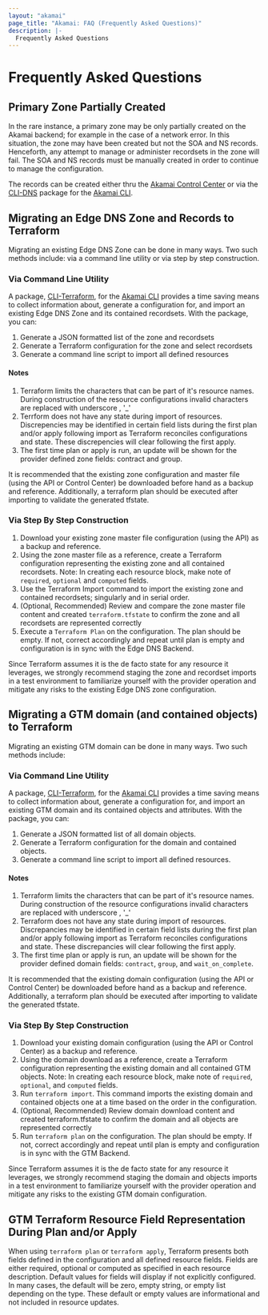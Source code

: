 ```yaml
---
layout: "akamai"
page_title: "Akamai: FAQ (Frequently Asked Questions)"
description: |-
  Frequently Asked Questions
---
```


# Frequently Asked Questions

## Primary Zone Partially Created

In the rare instance, a primary zone may be only partially created on the Akamai backend; for example in the case of a network error. In this situation, the zone may have been created but not the SOA and NS records. Henceforth, any attempt to manage or administer recordsets in the zone will fail. The SOA and NS records must be manually created in order to continue to manage the configuration.

The records can be created either thru the [Akamai Control Center](https://control.akamai.com) or via the [CLI-DNS](https://github.com/akamai/cli-dns) package for the [Akamai CLI](https://developer.akamai.com/cli).
 
## Migrating an Edge DNS Zone and Records to Terraform

Migrating an existing Edge DNS Zone can be done in many ways. Two such methods include: via a command line utility or via step by step construction.

### Via Command Line Utility

A package, [CLI-Terraform](https://github.com/akamai/cli-terraform), for the [Akamai CLI](https://developer.akamai.com/cli) provides a time saving means to collect information about, generate a configuration for, and import an existing Edge DNS Zone and its contained recordsets. With the package, you can:

1. Generate a JSON formatted list of the zone and recordsets
2. Generate a Terraform configuration for the zone and select recordsets
3. Generate a command line script to import all defined resources

#### Notes
1. Terraform limits the characters that can be part of it's resource names. During construction of the resource configurations invalid characters are replaced with underscore , '_'
2. Terrform does not have any state during import of resources. Discrepencies may be identified in certain field lists during the first plan and/or apply following import as Terraform reconciles configurations and state. These discrepencies will clear following the first apply. 
3. The first time plan or apply is run, an update will be shown for the provider defined zone fields: contract and group.

It is recommended that the existing zone configuration and master file (using the API or Control Center) be downloaded before hand as a backup and reference.  Additionally, a terraform plan should be executed after importing to validate the generated tfstate.

### Via Step By Step Construction

1. Download your existing zone master file configuration (using the API) as a backup and reference.
2. Using the zone master file as a reference, create a Terraform configuration representing the existing zone and all contained recordsets. Note: In creating each resource block, make note of `required`, `optional` and `computed` fields.
3. Use the Terraform Import command to import the existing zone and contained recordsets; singularly and in serial order.
4. (Optional, Recommended) Review and compare the zone master file content and created `terraform.tfstate` to confirm the zone and all recordsets are represented correctly
5. Execute a `Terraform Plan` on the configuration. The plan should be empty. If not, correct accordingly and repeat until plan is empty and configuration is in sync with the Edge DNS Backend.

Since Terraform assumes it is the de facto state for any resource it leverages, we strongly recommend staging the zone and recordset imports in a test environment to familiarize yourself with the provider operation and mitigate any risks to the existing Edge DNS zone configuration.

## Migrating a GTM domain (and contained objects) to Terraform

Migrating an existing GTM domain can be done in many ways. Two such methods include:

### Via Command Line Utility

A package, [CLI-Terraform](https://github.com/akamai/cli-terraform), for the [Akamai CLI](https://developer.akamai.com/cli) provides a time saving means to collect information about, generate a configuration for, and import an existing GTM domain and its contained objects and attributes. With the package, you can:

1. Generate a JSON formatted list of all domain objects.
2. Generate a Terraform configuration for the domain and contained objects.
3. Generate a command line script to import all defined resources.

#### Notes
1. Terraform limits the characters that can be part of it's resource names. During construction of the resource configurations invalid characters are replaced with underscore , '_'
2. Terraform does not have any state during import of resources. Discrepancies may be identified in certain field lists during the first plan and/or apply following import as Terraform reconciles configurations and state. These discrepancies will clear following the first apply. 
3. The first time plan or apply is run, an update will be shown for the provider defined domain fields: `contract`, `group`, and `wait_on_complete`.

It is recommended that the existing domain configuration (using the API or Control Center) be downloaded before hand as a backup and reference.  Additionally, a terraform plan should be executed after importing to validate the generated tfstate.

### Via Step By Step Construction

1. Download your existing domain configuration (using the API or Control Center) as a backup and reference.
2. Using the domain download as a reference, create a Terraform configuration representing the existing domain and all contained GTM objects. Note: In creating each resource block, make note of `required`, `optional`, and `computed` fields.
3. Run `terraform import`. This command imports the existing domain and contained objects one at a time based on the order in the configuration.
4. (Optional, Recommended) Review domain download content and created terraform.tfstate to confirm the domain and all objects are represented correctly
5. Run `terraform plan` on the configuration. The plan should be empty. If not, correct accordingly and repeat until plan is empty and configuration is in sync with the GTM Backend.

Since Terraform assumes it is the de facto state for any resource it leverages, we strongly recommend staging the domain and objects imports in a test environment to familiarize yourself with the provider operation and mitigate any risks to the existing GTM domain configuration.

## GTM Terraform Resource Field Representation During Plan and/or Apply

When using `terraform plan` or `terraform apply`, Terraform presents both fields defined in the configuration and all defined resource fields. Fields are either required, optional or computed as specified in each resource description. Default values for fields will display if not explicitly configured. In many cases, the default will be zero, empty string, or empty list depending on the type. These default or empty values are informational and not included in resource updates.
